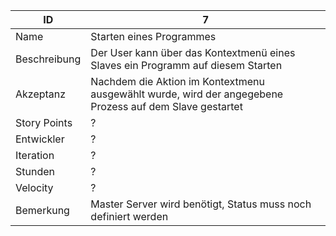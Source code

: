 | ID         |7|
|------------|-|
|Name        |Starten eines Programmes|
|Beschreibung|Der User kann über das Kontextmenü eines Slaves ein Programm auf diesem Starten|
|Akzeptanz   |Nachdem die Aktion im Kontextmenu ausgewählt wurde, wird der angegebene Prozess auf dem Slave gestartet|
|Story Points|?|
|Entwickler  |?|
|Iteration   |?|
|Stunden     |?|
|Velocity    |?|
|Bemerkung   |Master Server wird benötigt, Status muss noch definiert werden|